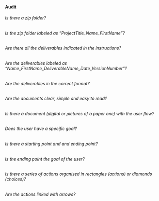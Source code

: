 #### Audit 

###### Is there a zip folder?
###### Is the zip folder labeled as “ProjectTitle_Name_FirstName”?
###### Are there all the deliverables indicated in the instructions?
###### Are the deliverables labeled as “Name_FirstName_DeliverableName_Date_VersionNumber”?
###### Are the deliverables in the correct format?
###### Are the documents clear, simple and easy to read?
###### Is there a document (digital or pictures of a paper one) with the user flow? 
###### Does the user have a specific goal?
###### Is there a starting point and and ending point?
###### Is the ending point the goal of the user?
###### Is there a series of actions organised in rectangles (actions) or diamonds (choices)?
###### Are the actions linked with arrows?